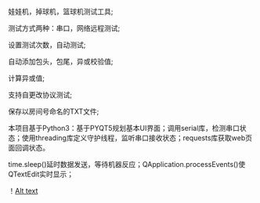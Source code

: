 娃娃机，掉球机，篮球机测试工具;

测试方式两种：串口，网络远程测试;

设置测试次数，自动测试;

自动添加包头，包尾，异或校验值;

计算异或值;

支持自更改协议测试;

保存以房间号命名的TXT文件;

本项目基于Python3：基于PYQT5规划基本UI界面；调用serial库，检测串口状态；使用threading库定义守护线程，监听串口接收状态；requests库获取web页面回调状态。

time.sleep()延时数据发送，等待机器反应；QApplication.processEvents()使QTextEdit实时显示；

！[Alt text](https://github.com/jade7wei/Python/blob/master/picture/Auto_exe.png)

